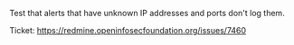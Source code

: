 Test that alerts that have unknown IP addresses and ports don't log them.

Ticket: https://redmine.openinfosecfoundation.org/issues/7460
